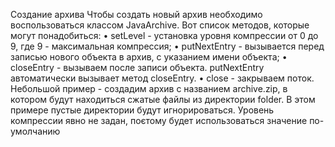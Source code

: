 Создание архива
Чтобы создать новый архив необходимо воспользоваться классом JavaArchive. Вот список методов, которые могут понадобиться:
•	setLevel - установка уровня компрессии от 0 до 9, где 9 - максимальная компрессия;
•	putNextEntry - вызывается перед записью нового объекта в архив, с указанием имени объекта;
•	closeEntry - вызываем после записи объекта. putNextEntry автоматически вызывает метод closeEntry.
•	close - закрываем поток.
Небольшой пример - создадим архив с названием archive.zip, в котором будут находиться сжатые файлы из директории folder. В этом примере пустые директории будут игнорироваться. Уровень компрессии явно не задан, поєтому будет использоваться значение по-умолчанию
